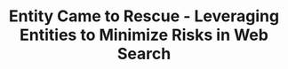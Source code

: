 ---
title: "Entity Came to Rescue - Leveraging Entities to Minimize Risks in Web Search"
collection: publications
paperurl: '/files/pub/trec_web_14.pdf'
pubtag: 'model'
citation: 'Xitong Liu, <strong>Peilin Yang</strong> and Hui Fang. <strong><i>Entity Came to Rescue - Leveraging Entities to Minimize Risks in Web Search.</i></strong>. In Proceedings of the 23rd Text REtreival Conference (<strong class="conference"><i>TREC&#39;2014</i></strong>), 2014.'
bibtex: '<pre>@inproceedings{DBLP:conf/trec/LiuYF14,<br>
  author    = {Xitong Liu and Peilin Yang and Hui Fang},<br>
  title     = {Entity Came to Rescue - Leveraging Entities to Minimize Risks in Web Search},<br>
  booktitle = {Proceedings of The Twenty-Third Text REtrieval Conference, {TREC}<br>
               2014, Gaithersburg, Maryland, USA, November 19-21, 2014},<br>
  year      = {2014},<br>
  crossref  = {DBLP:conf/trec/2014},<br>
  url       = {http://trec.nist.gov/pubs/trec23/papers/pro-udel_fang_web.pdf},<br>
  timestamp = {Fri, 02 Oct 2015 07:55:17 +0200},<br>
  biburl    = {http://dblp2.uni-trier.de/rec/bib/conf/trec/LiuYF14},<br>
  bibsource = {dblp computer science bibliography, http://dblp.org}<br>
}<br>
</pre>'
---